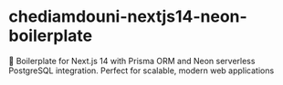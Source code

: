 # chediamdouni-nextjs14-neon-boilerplate
🚀 Boilerplate for Next.js 14 with Prisma ORM and Neon serverless PostgreSQL integration. Perfect for scalable, modern web applications
